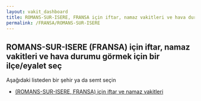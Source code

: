 ```yaml
---
layout: vakit_dashboard
title: ROMANS-SUR-ISERE, FRANSA için iftar, namaz vakitleri ve hava durumu - ilçe/eyalet seç
permalink: /FRANSA/ROMANS-SUR-ISERE
---
```


## ROMANS-SUR-ISERE (FRANSA) için iftar, namaz vakitleri ve hava durumu  görmek için bir ilçe/eyalet seç

Aşağıdaki listeden bir şehir ya da semt seçin

* [ (ROMANS-SUR-ISERE, FRANSA) için iftar ve namaz vakitleri](/FRANSA/ROMANS-SUR-ISERE/)

<script type="text/javascript">
  var GLOBAL_COUNTRY = 'FRANSA';
  var GLOBAL_CITY = 'ROMANS-SUR-ISERE';
  var GLOBAL_STATE = 'ROMANS-SUR-ISERE';
</script>
